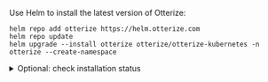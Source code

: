 Use Helm to install the latest version of Otterize:
   ```shell
   helm repo add otterize https://helm.otterize.com
   helm repo update
   helm upgrade --install otterize otterize/otterize-kubernetes -n otterize --create-namespace
   ```
<details>
  <summary>Optional: check installation status</summary>
  <div>

 It can take several minutes for the pods to be `Running` and all containers to be ready.
   You can monitor progress with the following command:
   ```
   kubectl get pods -n otterize -w
   ```
   Once you see the following (there may be even more pods), you can stop monitoring with `Ctrl-C`:
   ```bash
   NAME                                                             READY   STATUS    RESTARTS      AGE
   intents-operator-controller-manager-6b97596d54-5qxcw             2/2     Running   0             53s
   otterize-spire-agent-9s8w7                                       1/1     Running   0             54s
   otterize-spire-agent-np2wf                                       1/1     Running   1             54s
   otterize-spire-server-0                                          1/1     Running   0             53s
   otterize-watcher-77db87cfcd-xhsrk                                1/1     Running   0             53s
   spire-integration-operator-controller-manager-65b8bf57b5-mpltl   2/2     Running   0             53s
   ```
</div>
</details>
